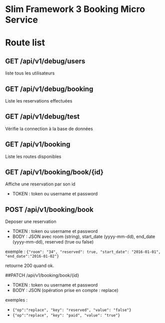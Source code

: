 # Slim Framework 3 Booking Micro Service

# Route list

## GET /api/v1/debug/users

liste tous les utilisateurs

## GET /api/v1/debug/booking

Liste les reservations effectuées

## GET /api/v1/debug/test

Vérifie la connection à la base de données

## GET /api/v1/booking

Liste les routes disponibles

## GET /api/v1/booking/book/{id}

Affiche une reservation par son id

* TOKEN : token ou username et password


## POST /api/v1/booking/book

Deposer une reservation

* TOKEN : token ou username et password
* BODY : JSON avec room (string), start_date (yyyy-mm-dd), end_date (yyyy-mm-dd), reserved (true ou false)

exemple :
`{"room": "34", "reserved": true, "start_date": "2016-01-01", "end_date":"2016-01-02"}`

retourne 200 quand ok.

##PATCH /api/v1/booking/book/{id}

* TOKEN : token ou username et password
* BODY : JSON (opération prise en compte : replace)

exemples :
- `{"op":"replace", "key": "reserved", "value": "false"}`
- `{"op":"replace", "key": "paid", "value": "true"}`


